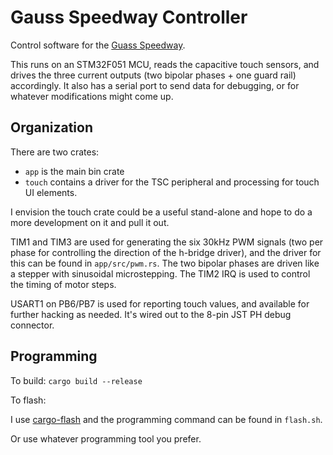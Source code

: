 Gauss Speedway Controller
=========================

Control software for the [Guass Speedway](https://github.com/mcbridejc/gauss-speedway).

This runs on an STM32F051 MCU, reads the capacitive touch sensors, and drives the three 
current outputs (two bipolar phases + one guard rail) accordingly. It also has a serial 
port to send data for debugging, or for whatever modifications might come up.

## Organization

There are two crates: 

- `app` is the main bin crate
- `touch` contains a driver for the TSC peripheral and processing for touch UI elements. 

I envision the touch crate could be a useful stand-alone and hope to do a more development on it and pull it out. 

TIM1 and TIM3 are used for generating the six 30kHz PWM signals (two per phase for controlling the
direction of the h-bridge driver), and the driver for this can be found in `app/src/pwm.rs`. The two
bipolar phases are driven like a stepper with sinusoidal microstepping. The TIM2 IRQ is used to
control the timing of motor steps.

USART1 on PB6/PB7 is used for reporting touch values, and available for further hacking as needed.
It's wired out to the 8-pin JST PH debug connector.

## Programming

To build: 
`cargo build --release`

To flash:

I use [cargo-flash](https://crates.io/crates/cargo-flash) and the programming command can be found
in `flash.sh`. 

Or use whatever programming tool you prefer.